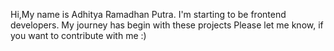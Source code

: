 Hi,My name is Adhitya Ramadhan Putra. I'm starting to be frontend developers.
My journey has begin with these projects
Please let me know, if you want to contribute with me :)
